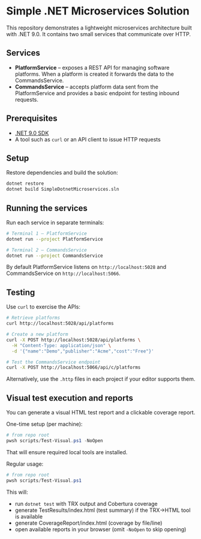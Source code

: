 # Simple .NET Microservices Solution

This repository demonstrates a lightweight microservices architecture built with .NET 9.0. It contains two small services that communicate over HTTP.

## Services

- **PlatformService** – exposes a REST API for managing software platforms. When a platform is created it forwards the data to the CommandsService.
- **CommandsService** – accepts platform data sent from the PlatformService and provides a basic endpoint for testing inbound requests.

## Prerequisites

- [.NET 9.0 SDK](https://dotnet.microsoft.com/download)
- A tool such as `curl` or an API client to issue HTTP requests

## Setup

Restore dependencies and build the solution:

```bash
dotnet restore
dotnet build SimpleDotnetMicroservices.sln
```

## Running the services

Run each service in separate terminals:

```bash
# Terminal 1 – PlatformService
dotnet run --project PlatformService

# Terminal 2 – CommandsService
dotnet run --project CommandsService
```

By default PlatformService listens on `http://localhost:5028` and CommandsService on `http://localhost:5066`.

## Testing

Use `curl` to exercise the APIs:

```bash
# Retrieve platforms
curl http://localhost:5028/api/platforms

# Create a new platform
curl -X POST http://localhost:5028/api/platforms \
  -H "Content-Type: application/json" \
  -d '{"name":"Demo","publisher":"Acme","cost":"Free"}'

# Test the CommandsService endpoint
curl -X POST http://localhost:5066/api/c/platforms
```

Alternatively, use the `.http` files in each project if your editor supports them.

## Visual test execution and reports

You can generate a visual HTML test report and a clickable coverage report.

One-time setup (per machine):

```powershell
# from repo root
pwsh scripts/Test-Visual.ps1 -NoOpen
```

That will ensure required local tools are installed.

Regular usage:

```powershell
# from repo root
pwsh scripts/Test-Visual.ps1
```

This will:
- run `dotnet test` with TRX output and Cobertura coverage
- generate TestResults/index.html (test summary) if the TRX→HTML tool is available
- generate CoverageReport/index.html (coverage by file/line)
- open available reports in your browser (omit `-NoOpen` to skip opening)

